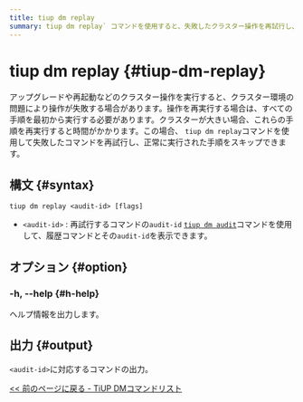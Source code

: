 ```yaml
---
title: tiup dm replay
summary: tiup dm replay` コマンドを使用すると、失敗したクラスター操作を再試行し、正常に実行された手順をスキップできます。再試行するコマンドの `audit-id` を使用します。これは、`tiup dm audit` コマンドを使用して見つけることができます。これにより、大規模なクラスターで操作を再実行するときに時間を節約できます。
---
```


# tiup dm replay {#tiup-dm-replay}

アップグレードや再起動などのクラスター操作を実行すると、クラスター環境の問題により操作が失敗する場合があります。操作を再実行する場合は、すべての手順を最初から実行する必要があります。クラスターが大きい場合、これらの手順を再実行すると時間がかかります。この場合、 `tiup dm replay`コマンドを使用して失敗したコマンドを再試行し、正常に実行された手順をスキップできます。

## 構文 {#syntax}

```shell
tiup dm replay <audit-id> [flags]
```

-   `<audit-id>` : 再試行するコマンドの`audit-id` [`tiup dm audit`](/tiup/tiup-component-dm-audit.md)コマンドを使用して、履歴コマンドとその`audit-id`を表示できます。

## オプション {#option}

### -h, --help {#h-help}

ヘルプ情報を出力します。

## 出力 {#output}

`<audit-id>`に対応するコマンドの出力。

[&lt;&lt; 前のページに戻る - TiUP DMコマンドリスト](/tiup/tiup-component-dm.md#command-list)
